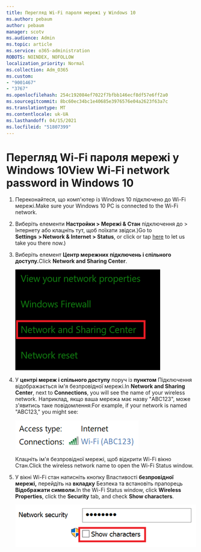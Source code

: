```yaml
---
title: Перегляд Wi-Fi пароля мережі у Windows 10
ms.author: pebaum
author: pebaum
manager: scotv
ms.audience: Admin
ms.topic: article
ms.service: o365-administration
ROBOTS: NOINDEX, NOFOLLOW
localization_priority: Normal
ms.collection: Adm_O365
ms.custom:
- "9001467"
- "3767"
ms.openlocfilehash: 254c192084ef7022f7bfbb146ecf8df57e6ff2a0
ms.sourcegitcommit: 8bc60ec34bc1e40685e3976576e04a2623f63a7c
ms.translationtype: MT
ms.contentlocale: uk-UA
ms.lasthandoff: 04/15/2021
ms.locfileid: "51807399"
---
```

# <a name="view-wi-fi-network-password-in-windows-10"></a><span data-ttu-id="594a5-102">Перегляд Wi-Fi пароля мережі у Windows 10</span><span class="sxs-lookup"><span data-stu-id="594a5-102">View Wi-Fi network password in Windows 10</span></span>

1. <span data-ttu-id="594a5-103">Переконайтеся, що комп'ютер із Windows 10 підключено до Wi-Fi мережі.</span><span class="sxs-lookup"><span data-stu-id="594a5-103">Make sure your Windows 10 PC is connected to the Wi-Fi network.</span></span>

2. <span data-ttu-id="594a5-104">Виберіть елементи **Настройки > Мережі & Стан** підключення до > Інтернету [](ms-settings:network?activationSource=GetHelp) або клацніть тут, щоб поїхати звідси.)</span><span class="sxs-lookup"><span data-stu-id="594a5-104">Go to **Settings  > Network & Internet  > Status**, or click or tap [here](ms-settings:network?activationSource=GetHelp) to let us take you there now.)</span></span>

3. <span data-ttu-id="594a5-105">Виберіть елемент **Центр мережних підключень і спільного доступу.**</span><span class="sxs-lookup"><span data-stu-id="594a5-105">Click **Network and Sharing Center**.</span></span>

    ![Центр мереж і спільного доступу.](media/network-sharing-center.png)

4. <span data-ttu-id="594a5-107">У **центрі мереж і спільного доступу** поруч із **пунктом** Підключення відображається ім'я безпровідної мережі.</span><span class="sxs-lookup"><span data-stu-id="594a5-107">In **Network and Sharing Center**, next to **Connections**, you will see the name of your wireless network.</span></span> <span data-ttu-id="594a5-108">Наприклад, якщо ваша мережа має назву "ABC123", може з'явитись таке повідомлення:</span><span class="sxs-lookup"><span data-stu-id="594a5-108">For example, if your network is named "ABC123," you might see:</span></span>

    !["Підключення до мережі".](media/network-connections.png)

    <span data-ttu-id="594a5-110">Клацніть ім'я безпровідної мережі, щоб відкрити Wi-Fi вікно Стан.</span><span class="sxs-lookup"><span data-stu-id="594a5-110">Click the wireless network name to open the Wi-Fi Status window.</span></span> 

5. <span data-ttu-id="594a5-111">У вікні Wi-Fi стан натисніть кнопку Властивості **безпровідної мережі,** перейдіть на **вкладку** Безпека та встановіть прапорець **Відображати символи.**</span><span class="sxs-lookup"><span data-stu-id="594a5-111">In the Wi-Fi Status window, click **Wireless Properties**, click the **Security** tab, and check **Show characters**.</span></span>

    ![Відображення Wi-Fi паролів.](media/show-password-characters.png)

